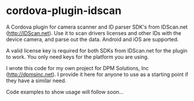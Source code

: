 # cordova-plugin-idscan
A Cordova plugin for camera scanner and ID parser SDK's from IDScan.net (http://IDScan.net). Use it to scan drivers licenses and other IDs with the device camera, and parse out the data. Android and iOS are supported.

A valid license key is required for both SDKs from IDScan.net for the plugin to work. You only need keys for the platform you are using.

I wrote this code for my own project for DPM Solutions, Inc (http://dpmsinc.net). I provide it here for anyone to use as a starting point if they have a similar need.

Code examples to show usage will follow soon...
